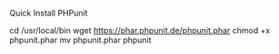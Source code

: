 Quick Install PHPunit

cd /usr/local/bin
wget https://phar.phpunit.de/phpunit.phar
chmod +x phpunit.phar
mv phpunit.phar phpunit

